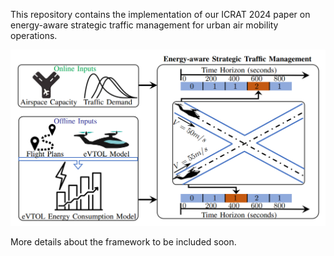 This repository contains the implementation of our ICRAT 2024 paper on energy-aware strategic traffic management for urban air mobility operations. 

![Schemati Diagram of the Developed Framework](img/schematic_diagram.png)

More details about the framework to be included soon.

